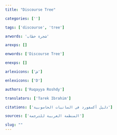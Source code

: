 ```yaml
---
title: "Discourse Tree"

categories: ['']

tags: ['discourse', 'tree']

arwords: 'شجرة خطاب'

arexps: []

enwords: ['Discourse Tree']

enexps: []

arlexicons: ['ش']

enlexicons: ['D']

authors: ['Ruqayya Roshdy']

translators: ['Tarek Ibrahim']

citations: ['دليل أكسفورد في السانيات الحاسوبية']

sources: ['المنظمة العربية للترجمة']

slug: ""
---
```

